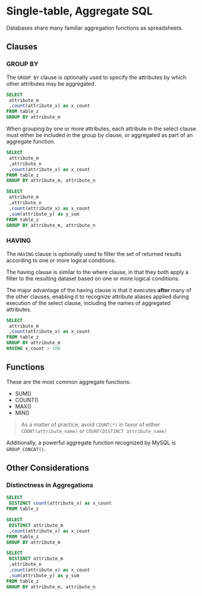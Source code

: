 # Single-table, Aggregate SQL

Databases share many familiar aggregation functions as spreadsheets.

## Clauses

### GROUP BY

The `GROUP BY` clause is optionally used to specify the attributes by which other attributes may be aggregated.

```` sql
SELECT
 attribute_m
 ,count(attribute_x) as x_count
FROM table_z
GROUP BY attribute_m
````

When grouping by one or more attributes,
 each attribute in the select clause must either be
  included in the group by clause,
  or aggregated as part of an aggregate function.

```` sql
SELECT
 attribute_m
 ,attribute_n
 ,count(attribute_x) as x_count
FROM table_z
GROUP BY attribute_m, attribute_n
````

```` sql
SELECT
 attribute_m
 ,attribute_n
 ,count(attribute_x) as x_count
 ,sum(attribute_y) as y_sum
FROM table_z
GROUP BY attribute_m, attribute_n
````

### HAVING

The `HAVING` clause
 is optionally used to filter the set of returned results according to one or more logical conditions.

The having clause is similar to the where clause, in that they both apply a filter to the resulting dataset based on one or more logical conditions.

The major advantage of the having clause is that it executes **after** many of the other clauses, enabling it to recognize attribute aliases applied during execution of the select clause, including the names of aggregated attributes.

```` sql
SELECT
 attribute_m
 ,count(attribute_x) as x_count
FROM table_z
GROUP BY attribute_m
HAVING x_count > 100
````

## Functions

These are the most common aggregate functions:

 + SUM()
 + COUNT()
 + MAX()
 + MIN()

> As a matter of practice, avoid `COUNT(*)` in favor of either `COUNT(attribute_name)` or `COUNT(DISTINCT attribute_name)`

Additionally, a powerful aggregate function recognized by MySQL is `GROUP_CONCAT()`.

## Other Considerations

### Distinctness in Aggregations

```` sql
SELECT
 DISTINCT count(attribute_x) as x_count
FROM table_z
````

```` sql
SELECT
 DISTINCT attribute_m
 ,count(attribute_x) as x_count
FROM table_z
GROUP BY attribute_m
````

```` sql
SELECT
 DISTINCT attribute_m
 ,attribute_n
 ,count(attribute_x) as x_count
 ,sum(attribute_y) as y_sum
FROM table_z
GROUP BY attribute_m, attribute_n
````

